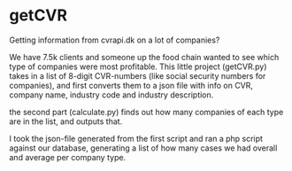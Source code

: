 # getCVR
Getting information from cvrapi.dk on a lot of companies? 

We have 7.5k clients and someone up the food chain wanted to see which type of companies were most profitable. 
This little project (getCVR.py) takes in a list of 8-digit CVR-numbers (like social security numbers for companies), and first converts them
to a json file with info on CVR, company name, industry code and industry description.

the second part (calculate.py) finds out how many companies of each type are in the list, and outputs that.

I took the json-file generated from the first script and ran a php script against our database, generating a list of how many cases we had overall and average 
per company type.
